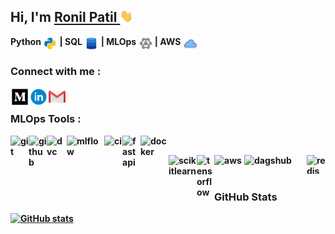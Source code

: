 <!-- ## Hi there, I'm Ronil <img src="https://raw.githubusercontent.com/pik1989/pik1989/main/Images/Hi.gif" width="21px"/> -->

<h2 align="left">Hi, I'm <a href="https://www.linkedin.com/in/ronylpatil/" target="_blank"> Ronil Patil </a><img src="https://raw.githubusercontent.com/pik1989/pik1989/main/Images/Hi.gif" width="21px"/></h2>

<!-- [![Website](https://img.shields.io/badge/LinkedIn-Join%20me-informational?style=flat-square&logo=linkedin&url=https://www.linkedin.com/in/ronylpatil/)](https://www.linkedin.com/in/ronylpatil/) -->

<b>Python <img align="top" alt="python" width="23px" src="icons8-python.gif" /> | SQL <img align="top" alt="database" width="23px" src="icons8-database.gif" /> | MLOps <img align="top" alt="mlops" width="23px" src="icons8-gear.gif" /> | AWS <img align="top" alt="aws" width="23px" src="icons8-cloud.gif" /> 

<!--
**ronylpatil/ronylpatil** is a ✨ _special_ ✨ repository because its `README.md` (this file) appears on your GitHub profile.
- 🔭 I’m currently working on ... 
- 👯 I’m looking to collaborate on ...
- 🤔 I’m looking for help with ... 
- ⚡ Fun fact: 
- 🔭 I’m currently working as [Technical Content Writer.]()
* 👨🏻‍🎓 I'm Engineering student.
-->

<!--### About me :
* <img nowrap alt="Numpy" width="18px" src="icons8-services (1).gif" style="vertical-align:bottom"> Working Professional
* <img nowrap alt="Numpy" width="15px" src="icons8-pencil.gif" style="vertical-align:bottom"> Writer at [Analytics Vidhya](https://www.analyticsvidhya.com/blog/author/ronyl0080/), [Medium](), & [GeeksForGeeks](https://auth.geeksforgeeks.org/user/ronilpatil/articles).
* 👨🏻‍💻 Open Source contributor at [PyPI](https://pypi.org/project/WhatsappLib/).
* 🔎 Diving deep into NLP.
* <img nowrap alt="Numpy" width="15px" src="icons8-chat.gif" style="vertical-align:bottom"> Ask me about anything [here.](https://github.com/ronylpatil/ronylpatil/issues)


 ### About me :
* <img nowrap alt="Numpy" width="17px" src="icons8-mind-map (1).gif" style="vertical-align:bottom"> Neural Network Architect.
* <img nowrap alt="Numpy" width="15px" src="icons8-pencil.gif" style="vertical-align:bottom"> Blogger at [Analytics Vidhya](https://www.analyticsvidhya.com/blog/author/ronyl0080/) & [GeeksForGeeks](https://auth.geeksforgeeks.org/user/ronilpatil/articles).
* 👨🏻‍💻 Open Source contributor at [PyPI](https://pypi.org/project/WhatsappLib/).
* 🔎 Currently exploring Machine Learning & Deep Learning Stacks.
* <img nowrap alt="Numpy" width="15px" src="icons8-chat.gif" style="vertical-align:bottom"> Ask me about anything [here.](https://github.com/ronylpatil/ronylpatil/issues) -->

### Connect with me :
[<img align="left" alt="medium" width="30px" src="icons8-medium.gif" />](https://medium.com/@ronilpatil)
[<img align="left" alt="LinkedIn" width="30px" src="icons8-linkedin-circled.gif" />](https://www.linkedin.com/in/ronylpatil/)
[<img align="left" alt="Email" width="29px" src="icons8-gmail-logo.gif" />](mailto:ronlypatil@gmail.com)

<br />

<!--
### Languages and Tools :
<img align="left" alt="Python" width="28px" src="https://upload.wikimedia.org/wikipedia/commons/thumb/c/c3/Python-logo-notext.svg/1869px-Python-logo-notext.svg.png" />
<img align="left" alt="Pycharm" width="28px" src="https://upload.wikimedia.org/wikipedia/commons/thumb/1/1d/PyCharm_Icon.svg/1200px-PyCharm_Icon.svg.png" />
<img align="left" alt="Power Bi" width="38px" src="https://logowik.com/content/uploads/images/microsoft-sql-server4529.jpg" />
<img align="left" alt="Spyder" width="28px" src="https://pbs.twimg.com/profile_images/1424199432749387787/kdk6s6Jd_400x400.jpg" />
<img align="left" alt="Mysql" width="35px" height="32px" src="https://www.logo.wine/a/logo/MySQL/MySQL-Logo.wine.svg" />
<img align="left" alt="Git" width="30px" height="32px" src="https://raw.githubusercontent.com/github/explore/80688e429a7d4ef2fca1e82350fe8e3517d3494d/topics/git/git.png" />
<img align="left" alt="GitHub" width="28px" src="https://raw.githubusercontent.com/github/explore/78df643247d429f6cc873026c0622819ad797942/topics/github/github.png" />
<img align="left" alt="Jupyter Notebook" width="28px" src="https://upload.wikimedia.org/wikipedia/commons/thumb/3/38/Jupyter_logo.svg/1200px-Jupyter_logo.svg.png" />
<br />
<br />
-->


### MLOps Tools : 
<p>
<img align="left" alt="git" width="29px" src="https://git-scm.com/images/logos/downloads/Git-Icon-1788C.png" />
<img align="left" alt="github" width="29px" src="https://cdn-icons-png.flaticon.com/512/25/25231.png" />
<img align="left" alt="dvc" width="32px" src="https://upload.wikimedia.org/wikipedia/commons/a/af/Data_Version_Control._Official_Logo_by_Iterative.ai.png" />
<img align="left" alt="mlflow" width="60px" src="https://www.databricks.com/wp-content/uploads/2021/06/MLflow-logo-pos-TM-1.png" />
<img align="left" alt="ci" width="29px" src="https://miro.medium.com/v2/resize:fit:640/format:webp/1*eUyIL30ysTJCYrdd6U_iwg.png" />
<img align="left" alt="fastapi" width="29px" src="https://cdn.creazilla.com/icons/3269855/fastapi-icon-md.png" />
<img align="left" alt="docker" width="45px" src="https://upload.wikimedia.org/wikipedia/commons/e/ea/Docker_%28container_engine%29_logo_%28cropped%29.png" />
</p>
<br>
<p>
<img align="left" alt="scikitlearn" width="45px" src="https://upload.wikimedia.org/wikipedia/commons/thumb/0/05/Scikit_learn_logo_small.svg/1200px-Scikit_learn_logo_small.svg.png" />
<img align="left" alt="tensorflow" width="28px" src="https://upload.wikimedia.org/wikipedia/commons/thumb/2/2d/Tensorflow_logo.svg/1200px-Tensorflow_logo.svg.png" />
<img align="left" alt="aws" width="48px" src="https://partner.zoom.us/wp-content/uploads/2022/12/2022_Zoom-AWS_Lockup_RGB-1-e1672857797889-1024x760.png" />
<img align="left" alt="dagshub" width="100px" height="30px" src="https://user-images.githubusercontent.com/611655/181510038-e38f4001-c304-411e-8f45-f71554eb9763.png" />
<img align="left" alt="redis" width="30px" height="30px" src="https://w7.pngwing.com/pngs/690/910/png-transparent-redis-redis-icon-thumbnail.png" /> </p>
<!--
<img align="left" alt="Numpy" width="29px" src="https://numpy.org/images/logo.svg" />
<img align="left" alt="Pandas" width="32px" src="https://numfocus.org/wp-content/uploads/2016/07/pandas-logo-300.png" />
<img align="left" alt="Seaborn" width="30px" src="https://seaborn.pydata.org/_images/logo-tall-lightbg.svg" />
<img align="left" alt="Plotly" width="28px" src="https://res.cloudinary.com/crunchbase-production/image/upload/c_lpad,h_256,w_256,f_auto,q_auto:eco,dpr_1/wgshctk7kjdxl6omgwra" />
<img align="left" alt="Matplotlib" width="28px" src="https://upload.wikimedia.org/wikipedia/commons/thumb/0/01/Created_with_Matplotlib-logo.svg/2048px-Created_with_Matplotlib-logo.svg.png" />
<img align="left" alt="Seaborn" width="34px" src="https://upload.wikimedia.org/wikipedia/commons/thumb/0/05/Scikit_learn_logo_small.svg/1200px-Scikit_learn_logo_small.svg.png" />
<img align="left" alt="Scikit Learn" width="28px" src="https://upload.wikimedia.org/wikipedia/commons/thumb/2/2d/Tensorflow_logo.svg/1200px-Tensorflow_logo.svg.png" />
<img align="left" alt="TensorFlow" width="28px" src="https://upload.wikimedia.org/wikipedia/commons/thumb/a/ae/Keras_logo.svg/1200px-Keras_logo.svg.png" />
<img align="left" alt="Keras" width="28px" src="https://opencollective-production.s3.us-west-1.amazonaws.com/87837bd0-c264-11e9-8266-730a813c7285.png" />
<img align="left" alt="Auto Keras" width="20px" src="https://upload.wikimedia.org/wikipedia/commons/thumb/1/10/PyTorch_logo_icon.svg/635px-PyTorch_logo_icon.svg.png" /> -->
<br />
<br />

 ### GitHub Stats 
[![GitHub stats](https://github-readme-stats.vercel.app/api?username=ronylpatil&count_private=true&show_icons=true&hide=contribs)](https://github.com/ronylpatil/github-readme-stats)



<!-- ### Resume
- 📎 [My Resume](https://github.com/ronylpatil/ronylpatil/blob/master/resumes/Ronil%20Patil%20v1.0.pdf)
-->

<!--### Profile Visits :
![Visitors](https://visitor-badge.glitch.me/badge?page_id=ronylpatil.ronylpatil&right_color=9cf)
-->
<!-- ##### Profile Visits :
![Visitors](![](https://komarev.com/ghpvc/?username=your-github-username)) -->

<!-- ##### Profile Visits :
![Visitors](https://visitor-badge.glitch.me/badge?page_id=ronylpatil.whatsapplib&left_color=lightgrey&right_color=brightgreen&left_text=visitors)  -->


<!--
[![My Medium story](https://medium-snippet-dc633c4f39a0.herokuapp.com/api/article.svg?username=@ronilpatil&index=0&source=medium)](#)
